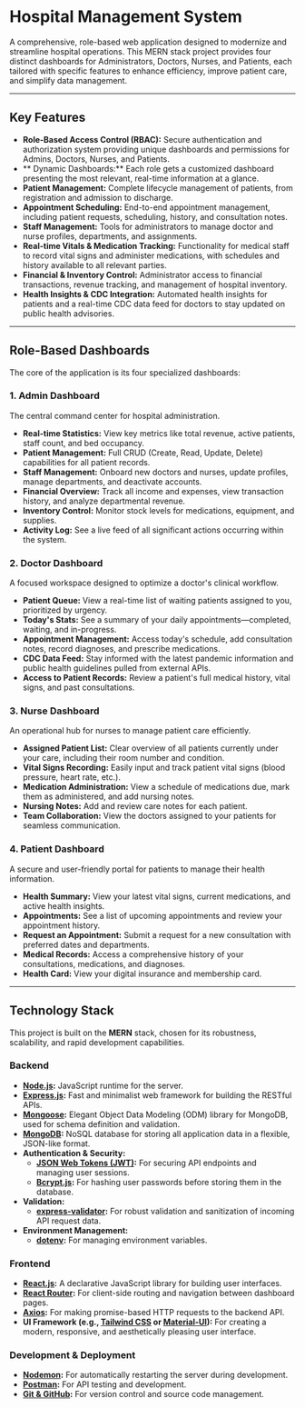 # Hospital Management System

A comprehensive, role-based web application designed to modernize and streamline hospital operations. This MERN stack project provides four distinct dashboards for Administrators, Doctors, Nurses, and Patients, each tailored with specific features to enhance efficiency, improve patient care, and simplify data management.

---

## Key Features

*   **Role-Based Access Control (RBAC):** Secure authentication and authorization system providing unique dashboards and permissions for Admins, Doctors, Nurses, and Patients.
*   ** Dynamic Dashboards:** Each role gets a customized dashboard presenting the most relevant, real-time information at a glance.
*   **Patient Management:** Complete lifecycle management of patients, from registration and admission to discharge.
*   **Appointment Scheduling:** End-to-end appointment management, including patient requests, scheduling, history, and consultation notes.
*   **Staff Management:** Tools for administrators to manage doctor and nurse profiles, departments, and assignments.
*   **Real-time Vitals & Medication Tracking:** Functionality for medical staff to record vital signs and administer medications, with schedules and history available to all relevant parties.
*   **Financial & Inventory Control:** Administrator access to financial transactions, revenue tracking, and management of hospital inventory.
*   **Health Insights & CDC Integration:** Automated health insights for patients and a real-time CDC data feed for doctors to stay updated on public health advisories.

---

## Role-Based Dashboards

The core of the application is its four specialized dashboards:

### 1. Admin Dashboard
The central command center for hospital administration.
*   **Real-time Statistics:** View key metrics like total revenue, active patients, staff count, and bed occupancy.
*   **Patient Management:** Full CRUD (Create, Read, Update, Delete) capabilities for all patient records.
*   **Staff Management:** Onboard new doctors and nurses, update profiles, manage departments, and deactivate accounts.
*   **Financial Overview:** Track all income and expenses, view transaction history, and analyze departmental revenue.
*   **Inventory Control:** Monitor stock levels for medications, equipment, and supplies.
*   **Activity Log:** See a live feed of all significant actions occurring within the system.

### 2. Doctor Dashboard
A focused workspace designed to optimize a doctor's clinical workflow.
*   **Patient Queue:** View a real-time list of waiting patients assigned to you, prioritized by urgency.
*   **Today's Stats:** See a summary of your daily appointments—completed, waiting, and in-progress.
*   **Appointment Management:** Access today's schedule, add consultation notes, record diagnoses, and prescribe medications.
*   **CDC Data Feed:** Stay informed with the latest pandemic information and public health guidelines pulled from external APIs.
*   **Access to Patient Records:** Review a patient's full medical history, vital signs, and past consultations.

### 3. Nurse Dashboard
An operational hub for nurses to manage patient care efficiently.
*   **Assigned Patient List:** Clear overview of all patients currently under your care, including their room number and condition.
*   **Vital Signs Recording:** Easily input and track patient vital signs (blood pressure, heart rate, etc.).
*   **Medication Administration:** View a schedule of medications due, mark them as administered, and add nursing notes.
*   **Nursing Notes:** Add and review care notes for each patient.
*   **Team Collaboration:** View the doctors assigned to your patients for seamless communication.

### 4. Patient Dashboard
A secure and user-friendly portal for patients to manage their health information.
*   **Health Summary:** View your latest vital signs, current medications, and active health insights.
*   **Appointments:** See a list of upcoming appointments and review your appointment history.
*   **Request an Appointment:** Submit a request for a new consultation with preferred dates and departments.
*   **Medical Records:** Access a comprehensive history of your consultations, medications, and diagnoses.
*   **Health Card:** View your digital insurance and membership card.

---

##  Technology Stack

This project is built on the **MERN** stack, chosen for its robustness, scalability, and rapid development capabilities.

### Backend

*   **[Node.js](https://nodejs.org/):** JavaScript runtime for the server.
*   **[Express.js](https://expressjs.com/):** Fast and minimalist web framework for building the RESTful APIs.
*   **[Mongoose](https://mongoosejs.com/):** Elegant Object Data Modeling (ODM) library for MongoDB, used for schema definition and validation.
*   **[MongoDB](https://www.mongodb.com/):** NoSQL database for storing all application data in a flexible, JSON-like format.
*   **Authentication & Security:**
    *   **[JSON Web Tokens (JWT)](https://jwt.io/):** For securing API endpoints and managing user sessions.
    *   **[Bcrypt.js](https://github.com/dcodeIO/bcrypt.js):** For hashing user passwords before storing them in the database.
*   **Validation:**
    *   **[express-validator](https://express-validator.github.io/):** For robust validation and sanitization of incoming API request data.
*   **Environment Management:**
    *   **[dotenv](https://github.com/motdotla/dotenv):** For managing environment variables.

### Frontend

*   **[React.js](https://reactjs.org/):** A declarative JavaScript library for building user interfaces.
*   **[React Router](https://reactrouter.com/):** For client-side routing and navigation between dashboard pages.
*   **[Axios](https://axios-http.com/):** For making promise-based HTTP requests to the backend API.
*   **UI Framework (e.g., [Tailwind CSS](https://tailwindcss.com/) or [Material-UI](https://mui.com/)):** For creating a modern, responsive, and aesthetically pleasing user interface.

### Development & Deployment

*   **[Nodemon](https://nodemon.io/):** For automatically restarting the server during development.
*   **[Postman](https://www.postman.com/):** For API testing and development.
*   **[Git & GitHub](https://github.com/):** For version control and source code management.
